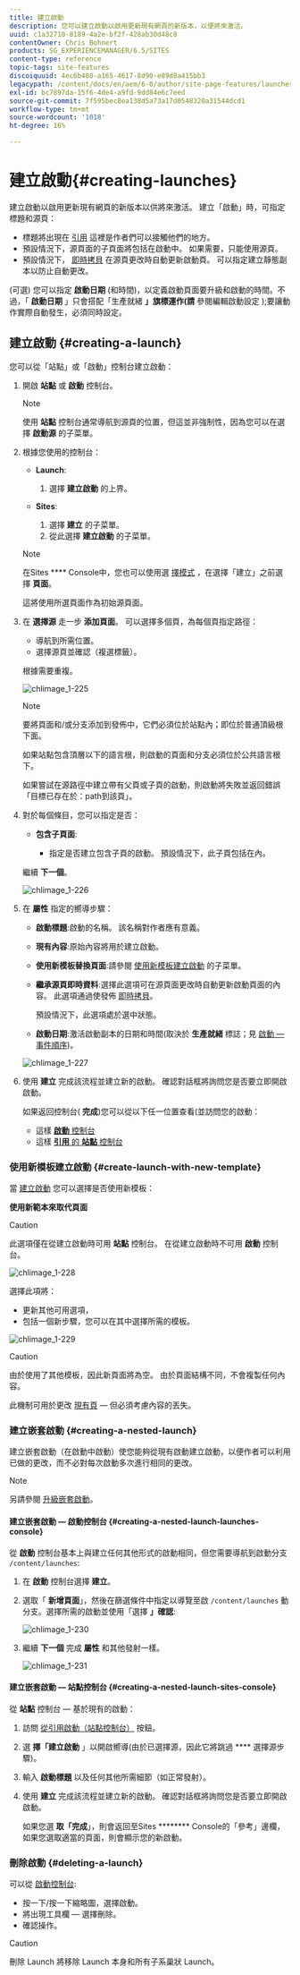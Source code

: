 ```yaml
---
title: 建立啟動
description: 您可以建立啟動以啟用更新現有網頁的新版本，以便將來激活。
uuid: c1a32710-8189-4a2e-bf2f-428ab30d48c8
contentOwner: Chris Bohnert
products: SG_EXPERIENCEMANAGER/6.5/SITES
content-type: reference
topic-tags: site-features
discoiquuid: 4ec6b408-a165-4617-8d90-e89d8a415bb3
legacypath: /content/docs/en/aem/6-0/author/site-page-features/launches
exl-id: bc7897da-15f6-4de4-a9fd-9dd84e6c7eed
source-git-commit: 7f595bec8ea138d5a73a17d0548320a31544dcd1
workflow-type: tm+mt
source-wordcount: '1018'
ht-degree: 16%

---
```


# 建立啟動{#creating-launches}

建立啟動以啟用更新現有網頁的新版本以供將來激活。 建立「啟動」時，可指定標題和源頁：

* 標題將出現在 [引用](/help/sites-authoring/author-environment-tools.md#references) 這裡是作者們可以接觸他們的地方。
* 預設情況下，源頁面的子頁面將包括在啟動中。 如果需要，只能使用源頁。
* 預設情況下， [即時拷貝](/help/sites-administering/msm.md) 在源頁更改時自動更新啟動頁。 可以指定建立靜態副本以防止自動更改。

(可選) 您可以指定 **啟動日期**  (和時間)，以定義啟動頁面要升級和啟動的時間。不過，「 **啟動日期** 」只會搭配「生產就緒 **」旗標運作(請** 參閱編輯啟動設定 [](/help/sites-authoring/launches-editing.md#editing-a-launch-configuration));要讓動作實際自動發生，必須同時設定。

## 建立啟動 {#creating-a-launch}

您可以從「站點」或「啟動」控制台建立啟動：

1. 開啟 **站點** 或 **啟動** 控制台。

   >[!NOTE]
   >
   >使用 **站點** 控制台通常導航到源頁的位置，但這並非強制性，因為您可以在選擇 **啟動源** 的子菜單。

1. 根據您使用的控制台：

   * **Launch**:

      1. 選擇 **建立啟動** 的上界。
   * **Sites**:

      1. 選擇 **建立** 的子菜單。
      1. 從此選擇 **建立啟動** 的子菜單。

   >[!NOTE]
   >
   >在Sites **** Console中，您也可以使用選 [擇模式](/help/sites-authoring/basic-handling.md#viewing-and-selecting-resources) ，在選擇「建立」之前選擇 **頁面**。
   >
   >這將使用所選頁面作為初始源頁面。

1. 在 **選擇源** 走一步 **添加頁面**。 可以選擇多個頁，為每個頁指定路徑：

   * 導航到所需位置。
   * 選擇源頁並確認（複選標籤）。

   根據需要重複。

   ![chlimage_1-225](assets/chlimage_1-225.png)

   >[!NOTE]
   >
   >要將頁面和/或分支添加到發佈中，它們必須位於站點內；即位於普通頂級根下面。
   >
   >如果站點包含頂層以下的語言根，則啟動的頁面和分支必須位於公共語言根下。
   >
   >如果嘗試在源路徑中建立帶有父頁或子頁的啟動，則啟動將失敗並返回錯誤「目標已存在於：path到該頁」。

1. 對於每個條目，您可以指定是否：

   * **包含子頁面**:

      * 指定是否建立包含子頁的啟動。  預設情況下，此子頁包括在內。

   繼續 **下一個**。

   ![chlimage_1-226](assets/chlimage_1-226.png)

1. 在 **屬性** 指定的嚮導步驟：

   * **啟動標題**:啟動的名稱。 該名稱對作者應有意義。
   * **現有內容**:原始內容將用於建立啟動。
   * **使用新模板替換頁面**:請參閱 [使用新模板建立啟動](#create-launch-with-new-template) 的子菜單。
   * **繼承源頁即時資料**:選擇此選項可在源頁面更改時自動更新啟動頁面的內容。 此選項通過使發佈 [即時拷貝](/help/sites-administering/msm.md)。

      預設情況下，此選項處於選中狀態。

   * **啟動日期**:激活啟動副本的日期和時間(取決於 **生產就緒** 標誌；見 [啟動 — 事件順序](/help/sites-authoring/launches.md#launches-the-order-of-events))。

   ![chlimage_1-227](assets/chlimage_1-227.png)

1. 使用 **建立** 完成該流程並建立新的啟動。 確認對話框將詢問您是否要立即開啟啟動。

   如果返回控制台( **完成**)您可以從以下任一位置查看(並訪問您的啟動：

   * 這樣 [**啟動** 控制台](/help/sites-authoring/launches.md#the-launches-console)
   * 這樣 [**引用** 的 **站點** 控制台](/help/sites-authoring/launches.md#launches-in-references-sites-console)

### 使用新模板建立啟動 {#create-launch-with-new-template}

當 [建立啟動](/help/sites-authoring/launches-creating.md#create-launch-with-new-template) 您可以選擇是否使用新模板：

**使用新範本來取代頁面**

>[!CAUTION]
>
>此選項僅在從建立啟動時可用 **站點** 控制台。 在從建立啟動時不可用 **啟動** 控制台。

![chlimage_1-228](assets/chlimage_1-228.png)

選擇此項將：

* 更新其他可用選項，
* 包括一個新步驟，您可以在其中選擇所需的模板。

![chlimage_1-229](assets/chlimage_1-229.png)

>[!CAUTION]
>
>由於使用了其他模板，因此新頁面將為空。 由於頁面結構不同，不會複製任何內容。
>
>此機制可用於更改 [現有頁](/help/sites-authoring/managing-pages.md#creating-a-new-page)  — 但必須考慮內容的丟失。

### 建立嵌套啟動 {#creating-a-nested-launch}

建立嵌套啟動（在啟動中啟動）使您能夠從現有啟動建立啟動，以便作者可以利用已做的更改，而不必對每次啟動多次進行相同的更改。

>[!NOTE]
>
>另請參閱 [升級嵌套啟動](/help/sites-authoring/launches-promoting.md#promoting-a-nested-launch)。

#### 建立嵌套啟動 — 啟動控制台 {#creating-a-nested-launch-launches-console}

從 **啟動** 控制台基本上與建立任何其他形式的啟動相同，但您需要導航到啟動分支 `/content/launches`:

1. 在 **啟動** 控制台選擇 **建立**。
1. 選取「 **新增頁面**」，然後在篩選條件中指定以導覽至啟 `/content/launches` 動分支。選擇所需的啟動並使用「選擇 **」確認**:

   ![chlimage_1-230](assets/chlimage_1-230.png)

1. 繼續 **下一個** 完成 **屬性** 和其他發射一樣。

   ![chlimage_1-231](assets/chlimage_1-231.png)

#### 建立嵌套啟動 — 站點控制台 {#creating-a-nested-launch-sites-console}

從 **站點** 控制台 — 基於現有的啟動：

1. 訪問 [從引用啟動（站點控制台）](/help/sites-authoring/launches.md#launches-in-references-sites-console) 按鈕。
1. 選 **擇「建立啟動** 」以開啟嚮導(由於已選擇源，因此它將跳過 **** 選擇源步驟)。

1. 輸入 **啟動標題** 以及任何其他所需細節（如正常發射）。

1. 使用 **建立** 完成該流程並建立新的啟動。 確認對話框將詢問您是否要立即開啟啟動。

   如果您選 **取「完成**」，則會返回至Sites ******** Console的「參考」邊欄，如果您選取適當的頁面，則會顯示您的新啟動。

### 刪除啟動 {#deleting-a-launch}

可以從 [啟動控制台](/help/sites-authoring/launches.md#the-launches-console):

* 按一下/按一下縮略圖，選擇啟動。
* 將出現工具欄 — 選擇刪除。
* 確認操作。

>[!CAUTION]
>
>刪除 Launch 將移除 Launch 本身和所有子系巢狀 Launch。
